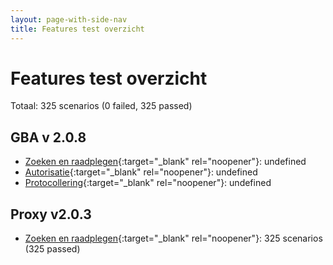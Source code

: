```yaml
---
layout: page-with-side-nav
title: Features test overzicht
---
```

# Features test overzicht

Totaal: 325 scenarios (0 failed, 325 passed)

## GBA v    2.0.8

- [Zoeken en raadplegen](./test-report-zoeken-en-raadplegen-gba.html){:target="_blank" rel="noopener"}: undefined
- [Autorisatie](./test-report-autorisatie-gba.html){:target="_blank" rel="noopener"}: undefined
- [Protocollering](./test-report-protocollering-gba.html){:target="_blank" rel="noopener"}: undefined


## Proxy v2.0.3

- [Zoeken en raadplegen](./test-report-zoeken-en-raadplegen.html){:target="_blank" rel="noopener"}: 325 scenarios (325 passed)
